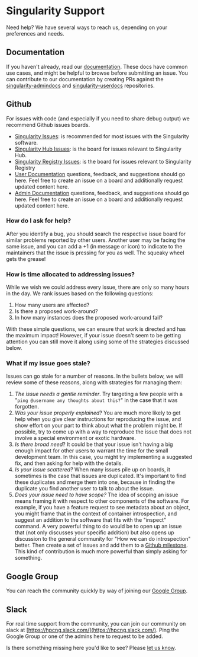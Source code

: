 # Singularity Support

Need help? We have several ways to reach us, depending on your preferences and needs.

## Documentation
If you haven't already, read our [documentation](https://www.sylabs.io/docs/). These docs have common use cases, and might be helpful to browse before submitting an issue. You can contribute to our documentation by creating PRs against the [singularity-admindocs](https://github.com/hpcng/singularity-admindocs) and [singularity-userdocs](https://github.com/hpcng/singularity-userdocs) repositories.

## Github
For issues with code (and especially if you need to share debug output) we recommend Github issues boards.

 - [Singularity Issues](https://github.com/hpcng/singularity/issues): is recommended for most issues with the Singularity software.
 - [Singularity Hub Issues](https://github.com/singularityhub/singularityhub.github.io/issues): is the board for issues relevant to Singularity Hub.
 - [Singularity Registry Issues](https://github.com/singularityhub/sregistry/issues): is the board for issues relevant to Singularity Registry
 - [User Documentation](https://github.com/hpcng/singularity-userdocs/issues) questions, feedback, and suggestions should go here. Feel free to create an issue on a board and additionally request updated content here.
 - [Admin Documentation](https://github.com/hpcng/singularity-admindocs/issues) questions, feedback, and suggestions should go here. Feel free to create an issue on a board and additionally request updated content here.


### How do I ask for help?
After you identify a bug, you should search the respective issue board for similar problems reported by other users. Another user may be facing the same issue, and you can add a +1 (in message or icon) to indicate to the maintainers that the issue is pressing for you as well. The squeaky wheel gets the grease!

### How is time allocated to addressing issues?
While we wish we could address every issue, there are only so many hours in the day. We rank issues based on the following questions:

 1. How many users are affected?
 2. Is there a proposed work-around?
 2. In how many instances does the proposed work-around fail?

With these simple questions, we can ensure that work is directed and has the maximum impact! However, if your issue doesn't seem to be getting attention you can still move it along using some of the strategies discussed below.

### What if my issue goes stale?
Issues can go stale for a number of reasons. In the bullets below, we will review some of these reasons, along with strategies for managing them:

 1. *The issue needs a gentle reminder*. Try targeting a few people with a "`ping @username any thoughts about this?`" in the case that it was forgotten.
 2. *Was your issue properly explained*? You are much more likely to get help when you give clear instructions for reproducing the issue, and show effort on your part to think about what the problem might be. If possible, try to come up with a way to reproduce the issue that does not involve a special environment or exotic hardware. 
 3. *Is there broad need*? It could be that your issue isn't having a big enough impact for other users to warrant the time for the small development team. In this case, you might try implementing a suggested fix, and then asking for help with the details.
 4. *Is your issue scattered?* When many issues pile up on boards, it sometimes is the case that issues are duplicated. It's important to find these duplicates and merge them into one, because in finding the duplicate you find another user to talk to about the issue.
 5. *Does your issue need to have scope?* The idea of scoping an issue means framing it with respect to other components of the software. For example, if you have a feature request to see metadata about an object, you might frame that in the context of container introspection, and suggest an addition to the software that fits with the "inspect" command. A very powerful thing to do would be to open up an issue that (not only discusses your specific addition) but also opens up discussion to the general community for "How we can do introspection" better. Then create a set of issues and add them to a [Github milestone](https://help.github.com/articles/about-milestones/).  This kind of contribution is much more powerful than simply asking for something.
 
## Google Group
You can reach the community quickly by way of joining our [Google Group](https://groups.google.com/a/lbl.gov/forum/#!forum/singularity).

## Slack
For real time support from the community, you can join our community on slack at [https://hpcng.slack.com/](https://hpcng.slack.com/). Ping the Google Group or one of the admins here to request to be added.

Is there something missing here you'd like to see? Please [let us know](https://github.com/hpcng/singularity/issues).
